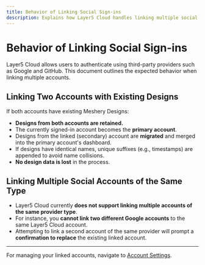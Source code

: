 ```yaml
---
title: Behavior of Linking Social Sign-ins
description: Explains how Layer5 Cloud handles linking multiple social sign-in accounts.
---
```


# Behavior of Linking Social Sign-ins

Layer5 Cloud allows users to authenticate using third-party providers such as Google and GitHub. This document outlines the expected behavior when linking multiple accounts.

##  Linking Two Accounts with Existing Designs

If both accounts have existing Meshery Designs:

- **Designs from both accounts are retained.**
- The currently signed-in account becomes the **primary account**.
- Designs from the linked (secondary) account are **migrated** and merged into the primary account's dashboard.
- If designs have identical names, unique suffixes (e.g., timestamps) are appended to avoid name collisions.
- **No design data is lost** in the process.

##  Linking Multiple Social Accounts of the Same Type

- Layer5 Cloud currently **does not support linking multiple accounts of the same provider type**.
- For instance, you **cannot link two different Google accounts** to the same Layer5 Cloud account.
- Attempting to link a second account of the same provider will prompt a **confirmation to replace** the existing linked account.

---

For managing your linked accounts, navigate to [Account Settings](https://cloud.layer5.io/account/settings).
